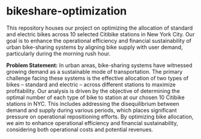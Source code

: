 # bikeshare-optimization
This repository houses our project on optimizing the allocation of standard and electric bikes across 10 selected Citibike stations in New York City. Our goal is to enhance the operational efficiency and financial sustainability of urban bike-sharing systems by aligning bike supply with user demand, particularly during the morning rush hour.

**Problem Statement:**
In urban areas, bike-sharing systems have witnessed growing demand as a sustainable mode of transportation. The primary challenge facing these systems is the effective allocation of two types of bikes – standard and electric – across different stations to maximize profitability. Our analysis is driven by the objective of determining the optimal number of each type of bike to station at our chosen 10 Citibike stations in NYC. This includes addressing the disequilibrium between demand and supply during various periods, which places significant pressure on operational repositioning efforts. By optimizing bike allocation, we aim to enhance operational efficiency and financial sustainability, considering both operational costs and potential revenues.

